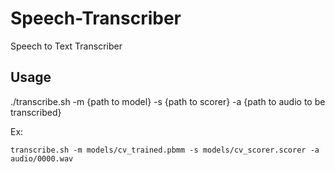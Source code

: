 
# Speech-Transcriber
Speech to Text Transcriber

## Usage
./transcribe.sh -m {path to model} -s {path to scorer} -a {path to audio to be transcribed}

Ex: 
    
    
	transcribe.sh -m models/cv_trained.pbmm -s models/cv_scorer.scorer -a audio/0000.wav
